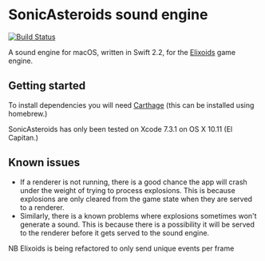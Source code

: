 # SonicAsteroids sound engine

[![Build Status](https://travis-ci.org/devstopfix/sonic-asteroids.svg?branch=ci)](https://travis-ci.org/devstopfix/sonic-asteroids)

A sound engine for macOS, written in Swift 2.2, for the [Elixoids](https://github.com/devstopfix/elixoids) game engine.

## Getting started
To install dependencies you will need [Carthage](https://github.com/Carthage/Carthage) (this can be installed using homebrew.)

SonicAsteroids has only been tested on Xcode 7.3.1 on OS X 10.11 (El Capitan.)

## Known issues

* If a renderer is not running, there is a good chance the app will crash under the weight of trying to process explosions. This is because explosions are only cleared from the game state when they are served to a renderer.
* Similarly, there is a known problems where explosions sometimes won't generate a sound. This is because there is a possibility it will be served to the renderer before it gets served to the sound engine.

NB Elixoids is being refactored to only send unique events per frame
